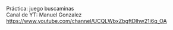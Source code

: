 Práctica: juego buscaminas<br>
Canal de YT: Manuel Gonzalez <br>
https://www.youtube.com/channel/UCQLWbxZbgftDIhw21i6q_OA
